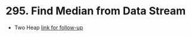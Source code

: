 # 295. Find Median from Data Stream
- Two Heap
[link for follow-up](https://leetcode.cn/problems/find-median-from-data-stream/solution/gong-shui-san-xie-jing-dian-shu-ju-jie-g-pqy8/)
